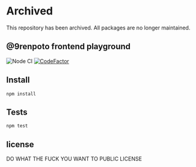 # Archived

This repository has been archived. All packages are no longer maintained.

## @9renpoto frontend playground

![Node CI](https://github.com/9renpoto/frontend/workflows/Node%20CI/badge.svg)
[![CodeFactor](https://www.codefactor.io/repository/github/9renpoto/frontend/badge)](https://www.codefactor.io/repository/github/9renpoto/frontend)

## Install

    npm install

## Tests

    npm test

## license

DO WHAT THE FUCK YOU WANT TO PUBLIC LICENSE
